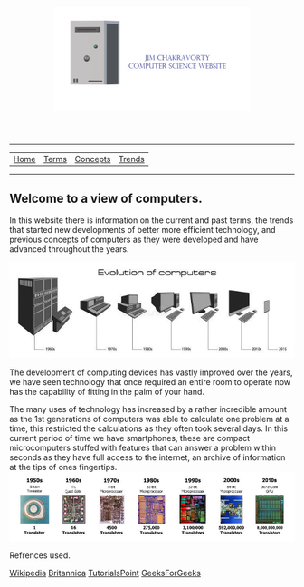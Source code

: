 <!DOCTYPE html>
<html>
<head><title>Jim Chak Computer Science website</title></head>
<body>
<header>
<a href="index.html">
<img src="img/logo.jpeg" alt="JDC comp sci" title="JDC Comp Sci website">
</a>
</header>
<hr>
<nav>
<table cellspacing="5" cellpading="5">
<tr>
<td><a href="index.html">Home</a></td>
<td><a href="terms.html">Terms</a></td>
<td><a href="concepts.html">Concepts</a></td>
<td><a href="trends.html">Trends</a></td>
</tr>
</table>
</nav>
<hr>
<h2>Welcome to a view of computers. </h2>

<p>
In this website there is information on the current and past terms, the trends that started new developments of better more efficient technology, and previous concepts of computers as they were developed and have advanced throughout the years.
</p>
<img src="img/evo.jpg" title="Evolution Of Computers">
<p>
The development of computing devices has vastly improved over the years, we have seen technology that once required an entire room to operate now has the capability of fitting in the palm of your hand.
</p>
<p>
The many uses of technology has increased by a rather incredible amount as the 1st generations of computers was able to calculate one problem at a time, this restricted the calculations as they often took several days.
 In this current period of time we have smartphones, these are compact microcomputers stuffed with features that can answer a problem within seconds as they have full access to the internet, an archive of information at the tips of ones fingertips.
<img src="img/transistors.jpg" title="Evolution Of Processing Power">

<p> Refrences used. </p>
<a href="https://en.wikipedia.org/wiki/Main_Page" target=_blank>Wikipedia</a>
<a href="https://www.britannica.com/" target=_blank>Britannica</a>
<a href="https://www.tutorialspoint.com/index.htm" target=_blank>TutorialsPoint</a>
<a href="https://www.geeksforgeeks.org/" target=_blank>GeeksForGeeks</a>
</body>
</html>
